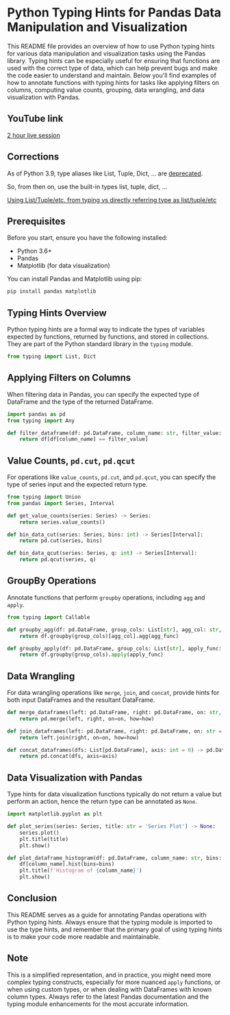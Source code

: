 # Python Typing Hints for Pandas Data Manipulation and Visualization

This README file provides an overview of how to use Python typing hints for various data manipulation and visualization tasks using the Pandas library. Typing hints can be especially useful for ensuring that functions are used with the correct type of data, which can help prevent bugs and make the code easier to understand and maintain. Below you'll find examples of how to annotate functions with typing hints for tasks like applying filters on columns, computing value counts, grouping, data wrangling, and data visualization with Pandas.

## YouTube link
[2 hour live session](https://youtube.com/live/aRNZCwjTt5o)

## Corrections

As of Python 3.9, type aliases like List, Tuple, Dict, ... are [deprecated](https://docs.python.org/3/library/typing.html#deprecated-aliases).

So, from then on, use the built-in types list, tuple, dict, ...

[Using List/Tuple/etc. from typing vs directly referring type as list/tuple/etc](https://stackoverflow.com/questions/39458193/using-list-tuple-etc-from-typing-vs-directly-referring-type-as-list-tuple-etc)

## Prerequisites

Before you start, ensure you have the following installed:

- Python 3.6+
- Pandas
- Matplotlib (for data visualization)

You can install Pandas and Matplotlib using pip:

```bash
pip install pandas matplotlib
```

## Typing Hints Overview

Python typing hints are a formal way to indicate the types of variables expected by functions, returned by functions, and stored in collections. They are part of the Python standard library in the `typing` module.

```python
from typing import List, Dict
```

## Applying Filters on Columns

When filtering data in Pandas, you can specify the expected type of DataFrame and the type of the returned DataFrame.

```python
import pandas as pd
from typing import Any

def filter_dataframe(df: pd.DataFrame, column_name: str, filter_value: Any) -> pd.DataFrame:
    return df[df[column_name] == filter_value]
```

## Value Counts, `pd.cut`, `pd.qcut`

For operations like `value_counts`, `pd.cut`, and `pd.qcut`, you can specify the type of series input and the expected return type.

```python
from typing import Union
from pandas import Series, Interval

def get_value_counts(series: Series) -> Series:
    return series.value_counts()

def bin_data_cut(series: Series, bins: int) -> Series[Interval]:
    return pd.cut(series, bins)

def bin_data_qcut(series: Series, q: int) -> Series[Interval]:
    return pd.qcut(series, q)
```

## GroupBy Operations

Annotate functions that perform `groupby` operations, including `agg` and `apply`.

```python
from typing import Callable

def groupby_agg(df: pd.DataFrame, group_cols: List[str], agg_col: str, agg_func: str) -> pd.DataFrame:
    return df.groupby(group_cols)[agg_col].agg(agg_func)

def groupby_apply(df: pd.DataFrame, group_cols: List[str], apply_func: Callable) -> pd.DataFrame:
    return df.groupby(group_cols).apply(apply_func)
```

## Data Wrangling

For data wrangling operations like `merge`, `join`, and `concat`, provide hints for both input DataFrames and the resultant DataFrame.

```python
def merge_dataframes(left: pd.DataFrame, right: pd.DataFrame, on: str, how: str = 'inner') -> pd.DataFrame:
    return pd.merge(left, right, on=on, how=how)

def join_dataframes(left: pd.DataFrame, right: pd.DataFrame, on: str = None, how: str = 'left') -> pd.DataFrame:
    return left.join(right, on=on, how=how)

def concat_dataframes(dfs: List[pd.DataFrame], axis: int = 0) -> pd.DataFrame:
    return pd.concat(dfs, axis=axis)
```

## Data Visualization with Pandas

Type hints for data visualization functions typically do not return a value but perform an action, hence the return type can be annotated as `None`.

```python
import matplotlib.pyplot as plt

def plot_series(series: Series, title: str = 'Series Plot') -> None:
    series.plot()
    plt.title(title)
    plt.show()

def plot_dataframe_histogram(df: pd.DataFrame, column_name: str, bins: int = 10) -> None:
    df[column_name].hist(bins=bins)
    plt.title(f'Histogram of {column_name}')
    plt.show()
```

## Conclusion

This README serves as a guide for annotating Pandas operations with Python typing hints. Always ensure that the typing module is imported to use the type hints, and remember that the primary goal of using typing hints is to make your code more readable and maintainable.

## Note

This is a simplified representation, and in practice, you might need more complex typing constructs, especially for more nuanced `apply` functions, or when using custom types, or when dealing with DataFrames with known column types. Always refer to the latest Pandas documentation and the typing module enhancements for the most accurate information.
